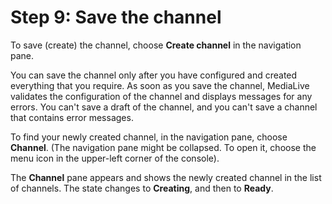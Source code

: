 # Step 9: Save the channel<a name="creating-a-channel-step9"></a>

To save \(create\) the channel, choose **Create channel** in the navigation pane\. 

You can save the channel only after you have configured and created everything that you require\. As soon as you save the channel, MediaLive validates the configuration of the channel and displays messages for any errors\. You can't save a draft of the channel, and you can't save a channel that contains error messages\.

To find your newly created channel, in the navigation pane, choose **Channel**\. \(The navigation pane might be collapsed\. To open it, choose the menu icon in the upper\-left corner of the console\)\.

The **Channel** pane appears and shows the newly created channel in the list of channels\. The state changes to **Creating**, and then to **Ready**\.